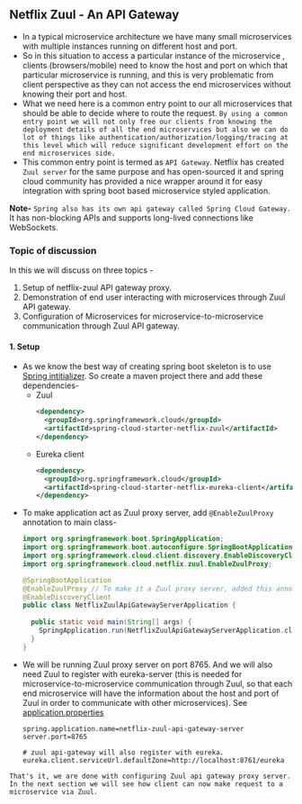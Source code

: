 ## Netflix Zuul - An API Gateway
* In a typical microservice architecture we have many small microservices with multiple instances running on different host and port. 
* So in this situation to access a particular instance of the microservice , clients (browsers/mobile) need to know the host and port on which that particular microservice is running, and this is very problematic from client perspective as they can not access the end microservices without knowing their port and host. 
* What we need here is a common entry point to our all microservices that should be able to decide where to route the request. `By using a common entry point we will not only free our clients from knowing the deployment details of all the end microservices but also we can do lot of things like authentication/authorization/logging/tracing at this level which will reduce significant development effort on the end microservices side.`
* This common entry point is termed as `API Gateway`. Netflix has created `Zuul server` for the same purpose and has open-sourced it and spring cloud community has provided a nice wrapper around it for easy integration with spring boot based microservice styled application. 

**Note-** `Spring also has its own api gateway called Spring Cloud Gateway.` It has non-blocking APIs and supports long-lived connections like WebSockets.

### Topic of discussion
In this we will discuss on three topics -
1. Setup of netflix-zuul API gateway proxy.
2. Demonstration of end user interacting with microservices through Zuul API gateway.
3. Configuration of Microservices for microservice-to-microservice communication through Zuul API gateway.

#### 1. Setup
* As we know the best way of creating spring boot skeleton is to use [Spring intitializer](https://start.spring.io/). So create a maven project there and add these dependencies-
  * Zuul
    ```xml
    <dependency>
      <groupId>org.springframework.cloud</groupId>
      <artifactId>spring-cloud-starter-netflix-zuul</artifactId>
    </dependency>
    ```
  * Eureka client
    ```xml
    <dependency>
      <groupId>org.springframework.cloud</groupId>
      <artifactId>spring-cloud-starter-netflix-eureka-client</artifactId>
    </dependency>
    ```
 * To make application act as Zuul proxy server, add `@EnableZuulProxy` annotation to main class-
   ```java
   import org.springframework.boot.SpringApplication;
   import org.springframework.boot.autoconfigure.SpringBootApplication;
   import org.springframework.cloud.client.discovery.EnableDiscoveryClient;
   import org.springframework.cloud.netflix.zuul.EnableZuulProxy;

   @SpringBootApplication
   @EnableZuulProxy // To make it a Zuul proxy server, added this annotation
   @EnableDiscoveryClient
   public class NetflixZuulApiGatewayServerApplication {
     
     public static void main(String[] args) {
       SpringApplication.run(NetflixZuulApiGatewayServerApplication.class, args);
     }
   }
   ```
 * We will be running Zuul proxy server on port 8765. And we will also need Zuul to register with eureka-server (this is needed for microservice-to-microservice communication through Zuul, so that each end microservice will have the information about the host and port of Zuul in order to communicate with other microservices). See [application.properties](https://github.com/thedevd/techBlog/blob/master/springboot/microservices/netflix-zuul-api-gateway-server/src/main/resources/application.properties)
   ```
   spring.application.name=netflix-zuul-api-gateway-server
   server.port=8765

   # zuul api-gateway will also register with eureka.
   eureka.client.serviceUrl.defaultZone=http://localhost:8761/eureka
   ```
`That's it, we are done with configuring Zuul api gateway proxy server. In the next section we will see how client can now make request to a microservice via Zuul.`
